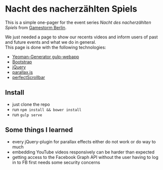 # Nacht des nacherzählten Spiels

This is a simple one-pager for the event series *Nacht des nacherzählten Spiels* from [Gamestorm Berlin](http://gamestorm-berlin.blogspot.de).

We just needed a page to show our recents videos and inform users of past and future events and what we do in general.  
This page is done with the following technologies:

- [Yeoman-Generator gulp-webapp](http://github.com/yeoman/generator-gulp-webapp)
- [Bootstrap](http://getbootstrap.com/)
- [jQuery](http://jquery.com/)
- [parallax.js](http://github.com/pixelcog/parallax.js/)
- [perfectScrollbar](http://github.com/noraesae/perfect-scrollbar)

## Install

- just clone the repo
- run `npm install && bower install`
- run `gulp serve`

## Some things I learned

- every jQuery-plugin for parallax effects either do not work or do way to much
- embedding YouTube videos responsively can be harder than expected
- getting access to the Facebook Graph API without the user having to log in to FB first needs some security concerns
